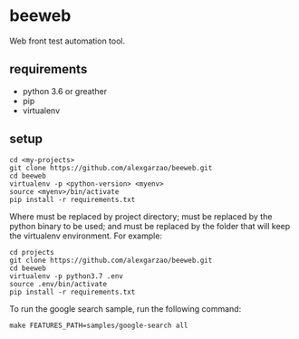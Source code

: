 # beeweb
Web front test automation tool.

## requirements
- python 3.6 or greather
- pip
- virtualenv

## setup
    cd <my-projects>
    git clone https://github.com/alexgarzao/beeweb.git
    cd beeweb
    virtualenv -p <python-version> <myenv>
    source <myenv>/bin/activate
    pip install -r requirements.txt

Where <my-projects> must be replaced by project directory; <python-version> must be replaced by the python binary to be used; and <myenv> must be replaced by the folder that will keep the virtualenv environment. For example:

    cd projects
    git clone https://github.com/alexgarzao/beeweb.git
    cd beeweb
    virtualenv -p python3.7 .env
    source .env/bin/activate
    pip install -r requirements.txt

To run the google search sample, run the following command:

    make FEATURES_PATH=samples/google-search all
